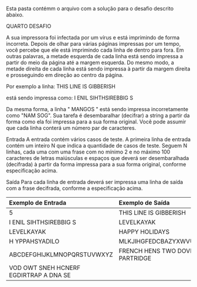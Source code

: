 
Esta pasta contémm o arquivo com a solução para o desafio descrito abaixo.

QUARTO DESAFIO

A sua impressora foi infectada por um vírus e está imprimindo de forma incorreta. Depois 
de olhar para várias páginas impressas por um tempo, você percebe que ele está 
imprimindo cada linha de dentro para fora. Em outras palavras, a metade esquerda de cada
linha está sendo impressa a partir do meio da página até a margem esquerda. Do mesmo 
modo, a metade direita de cada linha está sendo impressa à partir da margem direita e 
prosseguindo em direção ao centro da página.

Por exemplo a linha:
THIS LINE IS GIBBERISH

está sendo impressa como:
I ENIL SIHTHSIREBBIG S

Da mesma forma, a linha " MANGOS " está sendo impressa incorretamente como 
"NAM SOG". Sua tarefa é desembaralhar (decifrar) a string a partir da forma como ela foi 
impressa para a sua forma original. Você pode assumir que cada linha conterá um número 
par de caracteres.

Entrada
A entrada contém vários casos de teste. A primeira linha de entrada contém um 
inteiro N que indica a quantidade de casos de teste. Seguem N linhas, cada uma com uma 
frase com no mínimo 2 e no máximo 100 caracteres de letras maiúsculas e espaços que 
deverá ser desembaralhada (decifrada) à partir da forma impressa para a sua forma 
original, conforme especificação acima.

Saída
Para cada linha de entrada deverá ser impressa uma linha de saída com a frase decifrada, 
conforme a especificação acima.

Exemplo de Entrada                      |        Exemplo de Saída
:------------------                     |        :----------------
5                                       | THIS LINE IS GIBBERISH
I ENIL SIHTHSIREBBIG S                  | LEVELKAYAK
LEVELKAYAK                              | HAPPY HOLIDAYS
H YPPAHSYADILO                          | MLKJIHGFEDCBAZYXWVUTSRQPON
ABCDEFGHIJKLMNOPQRSTUVWXYZ              | FRENCH HENS TWO DOVES AND A PARTRIDGE
VOD OWT SNEH HCNERF EGDIRTRAP A DNA SE  | 